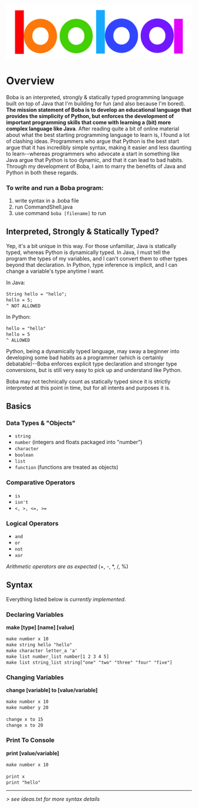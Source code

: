 ![](images/bobalogotransparent.png)
# Overview
Boba is an interpreted, strongly & statically typed programming language built on top of Java that I'm building for fun (and also because I'm bored). **The mission statement of Boba is to develop an educational language that provides the simplicity of Python, but enforces the development of important programming skills that come with learning a (bit) more complex language like Java**. After reading quite a bit of online material about what the best starting programming language to learn is, I found a lot of clashing ideas. Programmers who argue that Python is the best start argue that it has incredibly simple syntax, making it easier and less daunting to learn--whereas programmers who advocate a start in something like Java argue that Python is too dynamic, and that it can lead to bad habits. Through my development of Boba, I aim to marry the benefits of Java and Python in both these regards.

### To write and run a Boba program:
1. write syntax in a .boba file
2. run CommandShell.java
3. use command `boba [filename]` to run

## Interpreted, Strongly & Statically Typed?
Yep, it's a bit unique in this way. For those unfamiliar, Java is statically typed, whereas Python is dynamically typed. In Java, I must tell the program the types of my variables, and I can't convert them to other types beyond that declaration. In Python, type inference is implicit, and I can change a variable's type anytime I want.

In Java:

    String hello = "hello";
    hello = 5;
    ^ NOT ALLOWED
    
In Python:

    hello = "hello"
    hello = 5
    ^ ALLOWED
    
Python, being a dynamically typed language, may sway a beginner into developing some bad habits as a programmer (which is certainly debatable)--Boba enforces explicit type declaration and stronger type conversions, but is still very easy to pick up and understand like Python.

Boba may not technically count as statically typed since it is strictly interpreted at this point in time, but for all intents and purposes it is.

## Basics
### Data Types & "Objects"
* `string`
* `number` (integers and floats packaged into "number")
* `character`
* `boolean`
* `list`
* `function` (functions are treated as objects)
### Comparative Operators
* `is`
* `isn't`
* `<, >, <=, >=`
### Logical Operators
* `and`
* `or`
* `not`
* `xor`

*Arithmetic operators are as expected* (+, -, *, /, %)

## Syntax
Everything listed below is *currently implemented*.
### Declaring Variables
**make [type] [name] [value]**

    make number x 10
    make string hello "hello"
    make character letter_a 'a'
    make list number_list number[1 2 3 4 5]
    make list string_list string["one" "two" "three" "four" "five"]
    
### Changing Variables
**change [variable] to [value/variable]**

    make number x 10
    make number y 20
    
    change x to 15
    change x to 20
    
### Print To Console
**print [value/variable]**

    make number x 10
    
    print x
    print "hello"
---
*> see ideas.txt for more syntax details*
